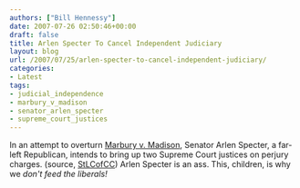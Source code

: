 ```yaml
---
authors: ["Bill Hennessy"]
date: 2007-07-26 02:50:46+00:00
draft: false
title: Arlen Specter To Cancel Independent Judiciary
layout: blog
url: /2007/07/25/arlen-specter-to-cancel-independent-judiciary/
categories:
- Latest
tags:
- judicial_independence
- marbury_v_madison
- senator_arlen_specter
- supreme_court_justices
---
```


In an attempt to overturn [Marbury v. Madison](https://en.wikipedia.org/wiki/Article_Three_of_the_United_States_Constitution#Appointment_and_tenure), Senator Arlen Specter, a far-left Republican, intends to bring up two Supreme Court justices on perjury charges. (source, [StLCofCC](https://stlcofcc.wordpress.com/2007/07/25/arlen-specter-threatens-to-assassinate-supreme-court-justices-john-roberts-samuel-alito-and-assaults-judicial-independence/))
Arlen Specter is an ass.  This, children, is why we _don't feed the liberals!_


